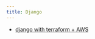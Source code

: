 ```yaml
---
title: Django
---
```


- [django with terraform + AWS](https://medium.com/@eugen1j.bondar/deploying-django-application-on-aws-with-terraform-minimal-working-setup-d6075b3b8299)
